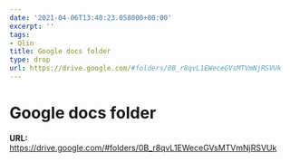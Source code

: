 ```yaml
---
date: '2021-04-06T13:40:23.058000+00:00'
excerpt: ''
tags:
- Olin
title: Google docs folder
type: drop
url: https://drive.google.com/#folders/0B_r8qvL1EWeceGVsMTVmNjRSVUk
---
```


# Google docs folder

**URL:** https://drive.google.com/#folders/0B_r8qvL1EWeceGVsMTVmNjRSVUk
